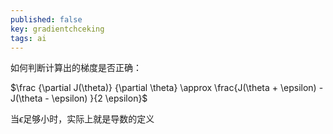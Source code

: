 ```yaml
---
published: false
key: gradientchceking
tags: ai
---
```

如何判断计算出的梯度是否正确：

$\frac {\partial J(\theta)} {\partial \theta} \approx \frac{J(\theta + \epsilon) - J(\theta - \epsilon) }{2 \epsilon}$

当$\epsilon$足够小时，实际上就是导数的定义